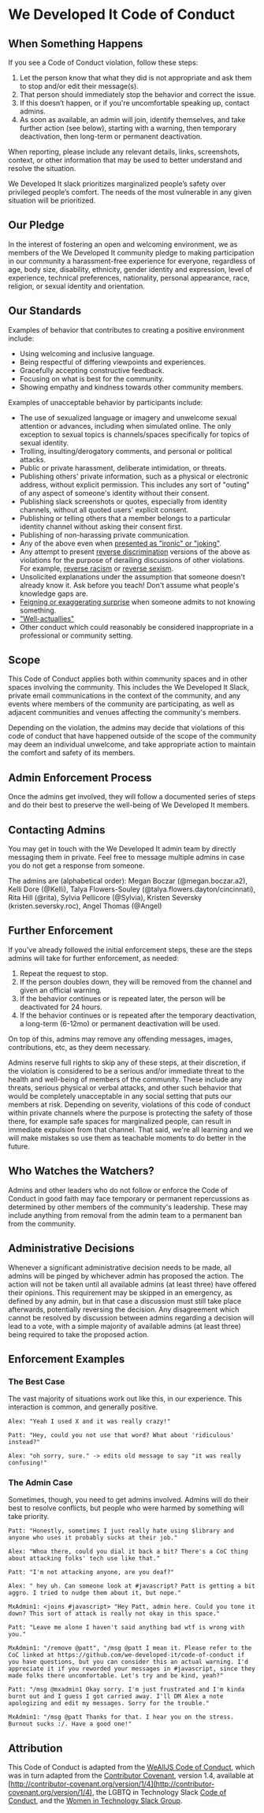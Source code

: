 # We Developed It Code of Conduct

## When Something Happens
If you see a Code of Conduct violation, follow these steps:

1. Let the person know that what they did is not appropriate and ask them to stop and/or edit their message(s).
2. That person should immediately stop the behavior and correct the issue.
3. If this doesn’t happen, or if you're uncomfortable speaking up, contact admins.
4. As soon as available, an admin will join, identify themselves, and take further action (see below), starting with a warning, then temporary deactivation, then long-term or permanent deactivation.

When reporting, please include any relevant details, links, screenshots, context, or other information that may be used to better understand and resolve the situation.

We Developed It slack prioritizes marginalized people’s safety over privileged people’s comfort. The needs of the most vulnerable in any given situation will be prioritized.

## Our Pledge
In the interest of fostering an open and welcoming environment, we as members of the We Developed It community pledge to making participation in our community a harassment-free experience for everyone, regardless of age, body size, disability, ethnicity, gender identity and expression, level of experience, technical preferences, nationality, personal appearance, race, religion, or sexual identity and orientation.

## Our Standards
Examples of behavior that contributes to creating a positive environment include:

* Using welcoming and inclusive language.
* Being respectful of differing viewpoints and experiences.
* Gracefully accepting constructive feedback.
* Focusing on what is best for the community.
* Showing empathy and kindness towards other community members.

Examples of unacceptable behavior by participants include:
* The use of sexualized language or imagery and unwelcome sexual attention or advances, including when simulated online. The only exception to sexual topics is channels/spaces specifically for topics of sexual identity.
* Trolling, insulting/derogatory comments, and personal or political attacks.
* Public or private harassment, deliberate intimidation, or threats.
* Publishing others' private information, such as a physical or electronic address, without explicit permission. This includes any sort of "outing" of any aspect of someone's identity without their consent.
* Publishing slack screenshots or quotes, especially from identity channels, without all quoted users' explicit consent.
* Publishing or telling others that a member belongs to a particular identity channel without asking their consent first.
* Publishing of non-harassing private communication.
* Any of the above even when [presented as "ironic" or "joking"](https://en.wikipedia.org/wiki/Hipster_racism).
* Any attempt to present [reverse discrimination](https://en.wikipedia.org/wiki/Reverse_discrimination) versions of the above as violations for the purpose of derailing discussions of other violations. For example, [reverse racism](https://en.wikipedia.org/wiki/Reverse_racism) or [reverse sexism](http://geekfeminism.wikia.com/wiki/Reverse_sexism).
* Unsolicited explanations under the assumption that someone doesn't already know it. Ask before you teach! Don't assume what people's knowledge gaps are.
* [Feigning or exaggerating surprise](https://www.recurse.com/manual#no-feigned-surprise) when someone admits to not knowing something.
* ["Well-actuallies"](https://www.recurse.com/manual#no-well-actuallys)
* Other conduct which could reasonably be considered inappropriate in a professional or community setting.

## Scope
This Code of Conduct applies both within community spaces and in other spaces involving the community. This includes the We Developed It Slack, private email communications in the context of the community, and any events where members of the community are participating, as well as adjacent communities and venues affecting the community's members.

Depending on the violation, the admins may decide that violations of this code of conduct that have happened outside of the scope of the community may deem an individual unwelcome, and take appropriate action to maintain the comfort and safety of its members.

## Admin Enforcement Process
Once the admins get involved, they will follow a documented series of steps and do their best to preserve the well-being of We Developed It members.

## Contacting Admins
You may get in touch with the We Developed It admin team by directly messaging them in private. Feel free to message multiple admins in case you do not get a response from someone.

The admins are (alphabetical order): Megan Boczar (@megan.boczar.a2), Kelli Dore (@Kelli), Talya Flowers-Souley (@talya.flowers.dayton/cincinnati), Rita Hill (@rita), Sylvia Pellicore (@Sylvia), Kristen Seversky (kristen.seversky.roc), Angel Thomas (@Angel)
 
## Further Enforcement
If you've already followed the initial enforcement steps, these are the steps admins will take for further enforcement, as needed:

1. Repeat the request to stop.
2. If the person doubles down, they will be removed from the channel and given an official warning.
3. If the behavior continues or is repeated later, the person will be deactivated for 24 hours.
4. If the behavior continues or is repeated after the temporary deactivation, a long-term (6-12mo) or permanent deactivation will be used.

On top of this, admins may remove any offending messages, images, contributions, etc, as they deem necessary.

Admins reserve full rights to skip any of these steps, at their discretion, if the violation is considered to be a serious and/or immediate threat to the health and well-being of members of the community. These include any threats, serious physical or verbal attacks, and other such behavior that would be completely unacceptable in any social setting that puts our members at risk. Depending on severity, violations of this code of conduct within private channels where the purpose is protecting the safety of those there, for example safe spaces for marginalized people, can result in immediate expulsion from that channel. That said, we're all learning and we will make mistakes so use them as teachable moments to do better in the future.

## Who Watches the Watchers?
Admins and other leaders who do not follow or enforce the Code of Conduct in good faith may face temporary or permanent repercussions as determined by other members of the community's leadership. These may include anything from removal from the admin team to a permanent ban from the community.

## Administrative Decisions
Whenever a significant administrative decision needs to be made, all admins will be pinged by whichever admin has proposed the action. The action will not be taken until all available admins (at least three) have offered their opinions. This requirement may be skipped in an emergency, as defined by any admin, but in that case a discussion must still take place afterwards, potentially reversing the decision. Any disagreement which cannot be resolved by discussion between admins regarding a decision will lead to a vote, with a simple majority of available admins (at least three) being required to take the proposed action.

## Enforcement Examples

### The Best Case
The vast majority of situations work out like this, in our experience. This interaction is common, and generally positive.

```
Alex: "Yeah I used X and it was really crazy!"

Patt: "Hey, could you not use that word? What about 'ridiculous' instead?"

Alex: "oh sorry, sure." -> edits old message to say "it was really confusing!"
```


### The Admin Case
Sometimes, though, you need to get admins involved. Admins will do their best to resolve conflicts, but people who were harmed by something will take priority.

```
Patt: "Honestly, sometimes I just really hate using $library and anyone who uses it probably sucks at their job."

Alex: "Whoa there, could you dial it back a bit? There's a CoC thing about attacking folks' tech use like that."

Patt: "I'm not attacking anyone, are you deaf?"

Alex: " hey uh. Can someone look at #javascript? Patt is getting a bit aggro. I tried to nudge them about it, but nope."

MxAdmin1: <joins #javascript> "Hey Patt, admin here. Could you tone it down? This sort of attack is really not okay in this space."

Patt: "Leave me alone I haven't said anything bad wtf is wrong with you."

MxAdmin1: "/remove @patt", "/msg @patt I mean it. Please refer to the CoC linked at https://github.com/we-developed-it/code-of-conduct if you have questions, but you can consider this an actual warning. I'd appreciate it if you reworded your messages in #javascript, since they made folks there uncomfortable. Let's try and be kind, yeah?"

Patt: "/msg @mxadmin1 Okay sorry. I'm just frustrated and I'm kinda burnt out and I guess I got carried away. I'll DM Alex a note apologizing and edit my messages. Sorry for the trouble."

MxAdmin1: "/msg @patt Thanks for that. I hear you on the stress. Burnout sucks :/. Have a good one!"
```

## Attribution
This Code of Conduct is adapted from the [WeAllJS Code of Conduct](https://wealljs.org/code-of-conduct), which was in turn adapted from the [Contributor Covenant](http://contributor-covenant.org/), version 1.4, available at [http://contributor-covenant.org/version/1/4](http://contributor-covenant.org/version/1/4), the LGBTQ in Technology Slack [Code of Conduct](http://lgbtq.technology/coc.html), and the [Women in Technology Slack Group](https://witchat.github.io/).

